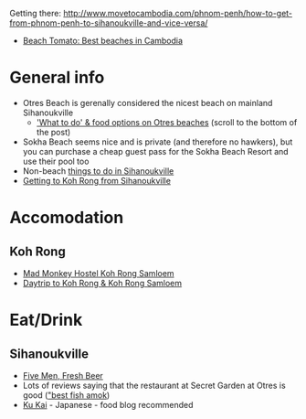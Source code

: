 Getting there: http://www.movetocambodia.com/phnom-penh/how-to-get-from-phnom-penh-to-sihanoukville-and-vice-versa/

- [Beach Tomato: Best beaches in Cambodia](http://www.beachtomato.com/travel/destinations/best-beaches-in-cambodia/#.VdXaY3gazSE)

# General info

- Otres Beach is gerenally considered the nicest beach on mainland Sihanoukville
  - ['What to do' & food options on Otres beaches](http://www.thisamericangirl.com/2014/06/04/heaven-must-look-like-otres/) (scroll to the bottom of the post)
- Sokha Beach seems nice and is private (and therefore no hawkers), but you can purchase a cheap guest pass for the Sokha Beach Resort and use their pool too
- Non-beach [things to do in Sihanoukville](http://www.movetocambodia.com/city-guides/sihanoukville/sihanoukville-activities/)
- [Getting to Koh Rong from Sihanoukville](http://www.movetocambodia.com/islands/how-to-get-to-koh-rong-from-sihanoukville/)

# Accomodation

## Koh Rong
- [Mad Monkey Hostel Koh Rong Samloem](http://madmonkeyhostels.com/mad-monkey-hostel-koh-rong-samloem/)
- [Daytrip to Koh Rong & Koh Rong Samloem](http://www.bordersofadventure.com/koh-rong-and-koh-rong-samloem-cambodias-paradise-islands/)

# Eat/Drink

## Sihanoukville

- [Five Men, Fresh Beer](http://www.movetocambodia.com/food/review-five-men-fresh-beer-sihanoukville/)
- Lots of reviews saying that the restaurant at Secret Garden at Otres is good (["best fish amok](http://asiatravelbug.net/2013/05/16/sihanoukville-a-week-in-paradise/))
- [Ku Kai](http://nyampenh.com/2011/11/15/ku-kai/) - Japanese - food blog recommended

